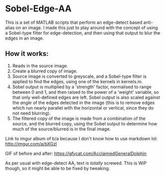 # Sobel-Edge-AA

This is a set of MATLAB scripts that perform an edge-detect based anti-alias on an image. I made this just to play around with the concept of using a Sobel-type filter for edge-detection, and then using that output to blur the edges in an image.

How it works:
-

1. Reads in the source image.
2. Create a blurred copy of image.
3. Source image is converted to greyscale, and a Sobel-type filter is applied to find the edges, using one of the kernels in kernels.m.
4. Sobel output is multiplied by a 'strength' factor, normalised to range between 0 and 1, and then raised to the power of a 'weight' variable, so that only well-defined edges are left. Sobel output is also scaled against the *angle* of the edges detected in the image (this is to remove edges which run nearly parallel with the horizontal or vertical, since they do not need blurring).
5. The filtered copy of the image is made from a combination of the source, and the blurred copy, using the Sobel output to determine how much of the source/blurred is in the final image.

Link to imgur album of b/a because I don't know how to use markdown lol: http://imgur.com/a/bXGzl

GIF of before and after: https://gfycat.com/AcclaimedGeneralDolphin

As per usual with edge-detect AA, text is *totally* screwed. This is WiP though, so it might be able to be fixed by tweaking.
